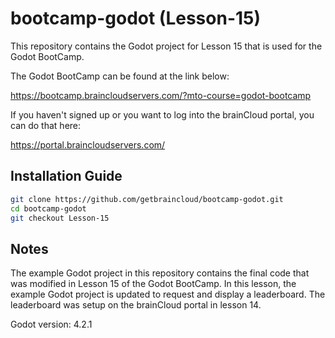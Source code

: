 # bootcamp-godot (Lesson-15)

This repository contains the Godot project for Lesson 15 that is used for the Godot BootCamp.

The Godot BootCamp can be found at the link below:

https://bootcamp.braincloudservers.com/?mto-course=godot-bootcamp


If you haven't signed up or you want to log into the brainCloud portal, you can do that here:

https://portal.braincloudservers.com/


## Installation Guide

```bash
git clone https://github.com/getbraincloud/bootcamp-godot.git
cd bootcamp-godot
git checkout Lesson-15
```

## Notes

The example Godot project in this repository contains the final code that was modified in Lesson 15 of the Godot BootCamp. In this lesson, the example Godot project is updated to request and display a leaderboard. The leaderboard was setup on the brainCloud portal in lesson 14.

Godot version: 4.2.1
